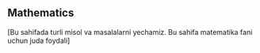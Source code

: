 ## Mathematics

[Bu sahifada turli misol va masalalarni yechamiz. Bu sahifa matematika fani uchun juda foydali]
